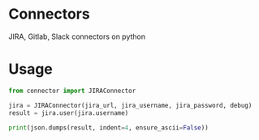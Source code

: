 # Connectors
JIRA, Gitlab, Slack connectors on python

# Usage

```python
from connector import JIRAConnector

jira = JIRAConnector(jira_url, jira_username, jira_password, debug)
result = jira.user(jira.username)

print(json.dumps(result, indent=4, ensure_ascii=False))
```
